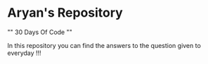 # Aryan's Repository 

"" 30 Days Of Code ""

In this repository you can find the answers to the 
question given to everyday !!!

